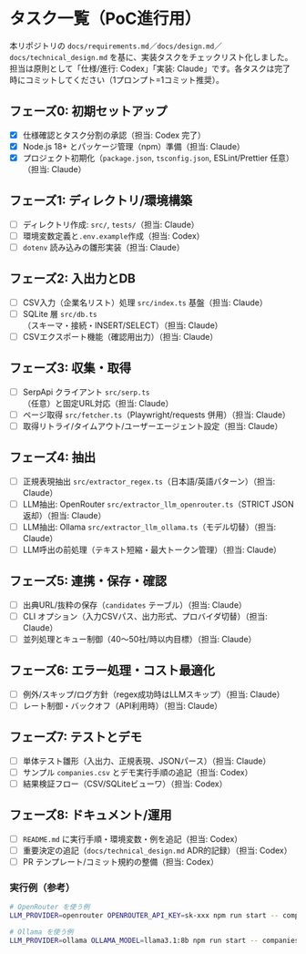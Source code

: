 # タスク一覧（PoC進行用）

本リポジトリの `docs/requirements.md`／`docs/design.md`／`docs/technical_design.md` を基に、実装タスクをチェックリスト化しました。担当は原則として「仕様/進行: Codex」「実装: Claude」です。各タスクは完了時にコミットしてください（1プロンプト=1コミット推奨）。

## フェーズ0: 初期セットアップ
- [x] 仕様確認とタスク分割の承認（担当: Codex 完了）
- [x] Node.js 18+ とパッケージ管理（npm）準備（担当: Claude）
- [x] プロジェクト初期化（`package.json`, `tsconfig.json`, ESLint/Prettier 任意）（担当: Claude）

## フェーズ1: ディレクトリ/環境構築
- [ ] ディレクトリ作成: `src/`, `tests/`（担当: Claude）
- [ ] 環境変数定義と`.env.example`作成（担当: Codex）
- [ ] `dotenv` 読み込みの雛形実装（担当: Claude）

## フェーズ2: 入出力とDB
- [ ] CSV入力（企業名リスト）処理 `src/index.ts` 基盤（担当: Claude）
- [ ] SQLite 層 `src/db.ts`（スキーマ・接続・INSERT/SELECT）（担当: Claude）
- [ ] CSVエクスポート機能（確認用出力）（担当: Claude）

## フェーズ3: 収集・取得
- [ ] SerpApi クライアント `src/serp.ts`（任意）と固定URL対応（担当: Claude）
- [ ] ページ取得 `src/fetcher.ts`（Playwright/requests 併用）（担当: Claude）
- [ ] 取得リトライ/タイムアウト/ユーザーエージェント設定（担当: Claude）

## フェーズ4: 抽出
- [ ] 正規表現抽出 `src/extractor_regex.ts`（日本語/英語パターン）（担当: Claude）
- [ ] LLM抽出: OpenRouter `src/extractor_llm_openrouter.ts`（STRICT JSON 返却）（担当: Claude）
- [ ] LLM抽出: Ollama `src/extractor_llm_ollama.ts`（モデル切替）（担当: Claude）
- [ ] LLM呼出の前処理（テキスト短縮・最大トークン管理）（担当: Claude）

## フェーズ5: 連携・保存・確認
- [ ] 出典URL/抜粋の保存（`candidates` テーブル）（担当: Claude）
- [ ] CLI オプション（入力CSVパス、出力形式、プロバイダ切替）（担当: Claude）
- [ ] 並列処理とキュー制御（40〜50社/時以内目標）（担当: Claude）

## フェーズ6: エラー処理・コスト最適化
- [ ] 例外/スキップ/ログ方針（regex成功時はLLMスキップ）（担当: Claude）
- [ ] レート制御・バックオフ（API利用時）（担当: Claude）

## フェーズ7: テストとデモ
- [ ] 単体テスト雛形（入出力、正規表現、JSONパース）（担当: Claude）
- [ ] サンプル `companies.csv` とデモ実行手順の追記（担当: Codex）
- [ ] 結果検証フロー（CSV/SQLiteビューワ）（担当: Codex）

## フェーズ8: ドキュメント/運用
- [ ] `README.md` に実行手順・環境変数・例を追記（担当: Codex）
- [ ] 重要決定の追記（`docs/technical_design.md` ADR的記録）（担当: Codex）
- [ ] PR テンプレート/コミット規約の整備（担当: Codex）

### 実行例（参考）
```bash
# OpenRouter を使う例
LLM_PROVIDER=openrouter OPENROUTER_API_KEY=sk-xxx npm run start -- companies.csv

# Ollama を使う例
LLM_PROVIDER=ollama OLLAMA_MODEL=llama3.1:8b npm run start -- companies.csv
```
